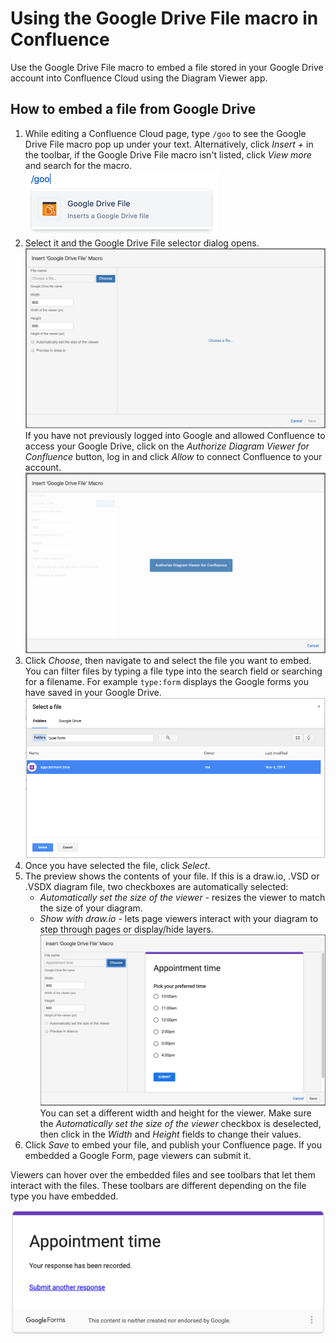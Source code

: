 # Using the Google Drive File macro in Confluence

Use the Google Drive File macro to embed a file stored in your Google Drive account into Confluence Cloud using the Diagram Viewer app.

## How to embed a file from Google Drive

1. While editing a Confluence Cloud page, type ``/goo`` to see the Google Drive File macro pop up under your text. Alternatively, click _Insert +_ in the toolbar, if the Google Drive File macro isn't listed, click _View more_ and search for the macro. <br />
![Insert the Google Drive file macro by typing /goo](img/insert-google-drive-file-macro.png)
2. Select it and the Google Drive File selector dialog opens. <br />
![Open the Google Drive File dialog](img/insert-google-drive-file-macro-dialog.png) <br />
If you have not previously logged into Google and allowed Confluence to access your Google Drive, click on the _Authorize Diagram Viewer for Confluence_ button, log in and click _Allow_ to connect Confluence to your account. <br />
![Authorize Confluence to access your Google Drive files](img/authorize-google-drive-confluence.png)
3. Click _Choose_, then navigate to and select the file you want to embed. You can filter files by typing a file type into the search field or searching for a filename. For example ``type:form`` displays the Google forms you have saved in your Google Drive. <br />
![Search for and select the file you want to embed](img/filter-select-google-file.png)
4. Once you have selected the file, click _Select_.
5. The preview shows the contents of your file. If this is a draw.io, .VSD or .VSDX diagram file, two checkboxes are automatically selected:
   * _Automatically set the size of the viewer_ - resizes the viewer to match the size of your diagram.
   * _Show with draw.io_ - lets page viewers interact with your diagram to step through pages or display/hide layers. <br />
![Resize the viewer if needed, then click Save to embed your file](img/insert-google-drive-file-preview.png)
You can set a different width and height for the viewer. Make sure the _Automatically set the size of the viewer_ checkbox is deselected, then click in the _Width_ and _Height_ fields to change their values.
6. Click _Save_ to embed your file, and publish your Confluence page. If you embedded a Google Form, page viewers can submit it.

Viewers can hover over the embedded files and see toolbars that let them interact with the files. These toolbars are different depending on the file type you have embedded.

![After publishing the Confluence page, you can interact with the embedded file](img/google-drive-file-confluence-page.png)
